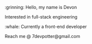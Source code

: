 <p>:grinning: Hello, my name is Devon<p>
<p>Interested in full-stack engineering<p>
<p>:whale: Currently a front-end developer<p>
<p>Reach me @ 7devpotter@gmail.com<p>

<!---
7devv/7devv is a ✨ special ✨ repository because its `README.md` (this file) appears on your GitHub profile.
You can click the Preview link to take a look at your changes.
--->
